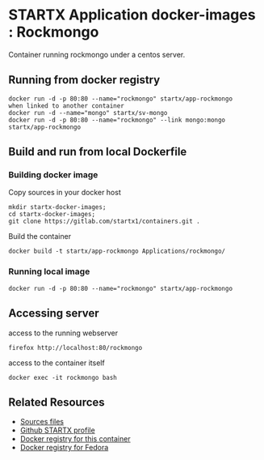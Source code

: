 # STARTX Application docker-images : Rockmongo

Container running rockmongo under a centos server.

## Running from docker registry

    docker run -d -p 80:80 --name="rockmongo" startx/app-rockmongo
    when linked to another container
    docker run -d --name="mongo" startx/sv-mongo
    docker run -d -p 80:80 --name="rockmongo" --link mongo:mongo startx/app-rockmongo

## Build and run from local Dockerfile

### Building docker image

Copy sources in your docker host

    mkdir startx-docker-images;
    cd startx-docker-images;
    git clone https://gitlab.com/startx1/containers.git .

Build the container

    docker build -t startx/app-rockmongo Applications/rockmongo/

### Running local image

    docker run -d -p 80:80 --name="rockmongo" startx/app-rockmongo

## Accessing server

access to the running webserver

    firefox http://localhost:80/rockmongo

access to the container itself

    docker exec -it rockmongo bash

## Related Resources

- [Sources files](https://gitlab.com/startx1/containers/tree/master/Applications/rockmongo)
- [Github STARTX profile](https://gitlab.com/startx1/containers)
- [Docker registry for this container](https://registry.hub.docker.com/u/startx/app-rockmongo/)
- [Docker registry for Fedora](https://registry.hub.docker.com/u/fedora/)
